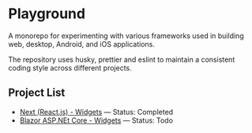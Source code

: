 # Playground

A monorepo for experimenting with various frameworks used in building web, desktop, Android, and iOS applications.

The repository uses husky, prettier and eslint to maintain a consistent coding style across different projects.

## Project List

- [Next (React.js) - Widgets](./next-react-js/widgets/README.md) &mdash; Status: Completed
- [Blazor ASP.NEt Core - Widgets](./blazor-asp-net-core/widgets/README.md) &mdash; Status: Todo
